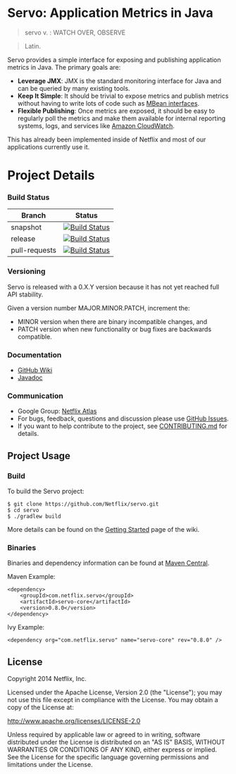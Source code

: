 # Servo: Application Metrics in Java

> servo v. : WATCH OVER, OBSERVE

>Latin.

Servo provides a simple interface for exposing and publishing application metrics in Java.  The primary goals are:

* **Leverage JMX**: JMX is the standard monitoring interface for Java and can be queried by many existing tools.
* **Keep It Simple**: It should be trivial to expose metrics and publish metrics without having to write lots of code such as [MBean interfaces](http://docs.oracle.com/javase/tutorial/jmx/mbeans/standard.html).
* **Flexible Publishing**: Once metrics are exposed, it should be easy to regularly poll the metrics and make them available for internal reporting systems, logs, and services like [Amazon CloudWatch](http://aws.amazon.com/cloudwatch/).

This has already been implemented inside of Netflix and most of our applications currently use it.

# Project Details

### Build Status

| Branch | Status |
| ------ | ------ |
| snapshot | [![Build Status](https://netflixoss.ci.cloudbees.com/job/NetflixOSS/job/servo/job/servo-snapshot/badge/icon)](https://netflixoss.ci.cloudbees.com/job/NetflixOSS/job/servo/job/servo-snapshot/) |
| release | [![Build Status](https://netflixoss.ci.cloudbees.com/job/NetflixOSS/job/servo/job/servo-release/badge/icon)](https://netflixoss.ci.cloudbees.com/job/NetflixOSS/job/servo/job/servo-release/) |
| pull-requests | [![Build Status](https://netflixoss.ci.cloudbees.com/job/NetflixOSS/job/servo/job/servo-pull-requests/badge/icon)](https://netflixoss.ci.cloudbees.com/job/NetflixOSS/job/servo/job/servo-pull-requests/) |

### Versioning

Servo is released with a 0.X.Y version because it has not yet reached full API stability.

Given a version number MAJOR.MINOR.PATCH, increment the:

* MINOR version when there are binary incompatible changes, and
* PATCH version when new functionality or bug fixes are backwards compatible.

### Documentation

 * [GitHub Wiki](https://github.com/Netflix/servo/wiki)
 * [Javadoc](http://netflix.github.io/servo/current/servo-core/docs/javadoc/)

### Communication

* Google Group: [Netflix Atlas](https://groups.google.com/forum/#!forum/netflix-atlas)
* For bugs, feedback, questions and discussion please use [GitHub Issues](https://github.com/Netflix/servo/issues).
* If you want to help contribute to the project, see [CONTRIBUTING.md](https://github.com/Netflix/servo/blob/master/CONTRIBUTING.md) for details.


## Project Usage

### Build

To build the Servo project:

```
$ git clone https://github.com/Netflix/servo.git
$ cd servo
$ ./gradlew build
```

More details can be found on the [Getting Started](https://github.com/Netflix/servo/wiki/Getting-Started) page of the wiki.

### Binaries

Binaries and dependency information can be found at [Maven Central](http://search.maven.org/#search%7Cga%7C1%7Ccom.netflix.servo).

Maven Example:

```
<dependency>
    <groupId>com.netflix.servo</groupId>
    <artifactId>servo-core</artifactId>
    <version>0.8.0</version>
</dependency>
```

Ivy Example:

```
<dependency org="com.netflix.servo" name="servo-core" rev="0.8.0" />
```

## License

Copyright 2014 Netflix, Inc.

Licensed under the Apache License, Version 2.0 (the "License");
you may not use this file except in compliance with the License.
You may obtain a copy of the License at:

http://www.apache.org/licenses/LICENSE-2.0

Unless required by applicable law or agreed to in writing, software
distributed under the License is distributed on an "AS IS" BASIS,
WITHOUT WARRANTIES OR CONDITIONS OF ANY KIND, either express or implied.
See the License for the specific language governing permissions and
limitations under the License.
